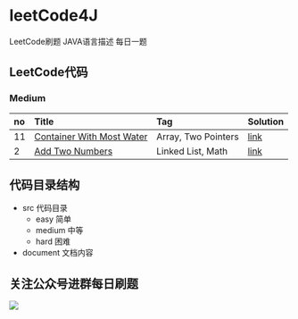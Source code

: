 # leetCode4J
LeetCode刷题 JAVA语言描述
每日一题
## LeetCode代码

### Medium

| no   | Title                                    | Tag                              |Solution|
| :--- | :--------------------------------------- | :------------------------------- |------|
| 11    | [Container With Most Water](https://github.com/tinet-shenjg/leetCode4J/blob/master/src/main/java/com/alex/leetcode/demo/medium/MaxArea.java)|  Array, Two Pointers |[link](https://mp.weixin.qq.com/s?__biz=MzI1NjY3NDcxNw==&mid=2247483783&idx=1&sn=169d79502ff9a828d2bc48aab950b8a7&chksm=ea225f75dd55d6630a4ac4b0c91c04408e1257271d729842e39fdac81bce99903d73026bc595&token=746306072&lang=zh_CN#rd)|
| 2  | [Add Two Numbers](https://github.com/tinet-shenjg/leetCode4J/blob/master/src/main/java/com/alex/leetcode/demo/medium/AddTwoNumbers.java) | Linked List, Math |[link](https://mp.weixin.qq.com/s?__biz=MzI1NjY3NDcxNw==&mid=2247483770&idx=1&sn=1c6128a911d33df4e8b0fb40f2b8626c&chksm=ea225f88dd55d69e2f8b0d848974a31013f45dc162a1de68111b09a452fcb173cac451c94474&token=746306072&lang=zh_CN#rd)|

## 代码目录结构
- src 代码目录
    - easy 简单
    - medium 中等
    - hard 困难
- document 文档内容
## 关注公众号进群每日刷题
![](https://tva1.sinaimg.cn/large/00831rSTly1gdojqco0o3j30go0go18s.jpg)
